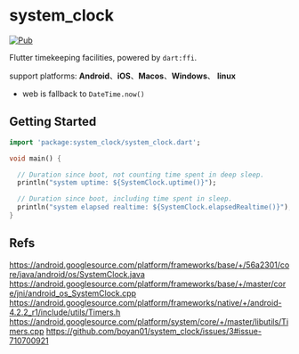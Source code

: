 # system_clock

[![Pub](https://img.shields.io/pub/v/system_clock.svg)](https://pub.dartlang.org/packages/system_clock)

Flutter timekeeping facilities, powered by `dart:ffi`.

support platforms: **Android**、**iOS**、**Macos**、**Windows**、 **linux**

  * web is fallback to `DateTime.now()`

## Getting Started

```dart
import 'package:system_clock/system_clock.dart';

void main() {

  // Duration since boot, not counting time spent in deep sleep.
  println("system uptime: ${SystemClock.uptime()}");

  // Duration since boot, including time spent in sleep.
  println("system elapsed realtime: ${SystemClock.elapsedRealtime()}");
}

```

## Refs

https://android.googlesource.com/platform/frameworks/base/+/56a2301/core/java/android/os/SystemClock.java
https://android.googlesource.com/platform/frameworks/base/+/master/core/jni/android_os_SystemClock.cpp
https://android.googlesource.com/platform/frameworks/native/+/android-4.2.2_r1/include/utils/Timers.h
https://android.googlesource.com/platform/system/core/+/master/libutils/Timers.cpp
https://github.com/boyan01/system_clock/issues/3#issue-710700921